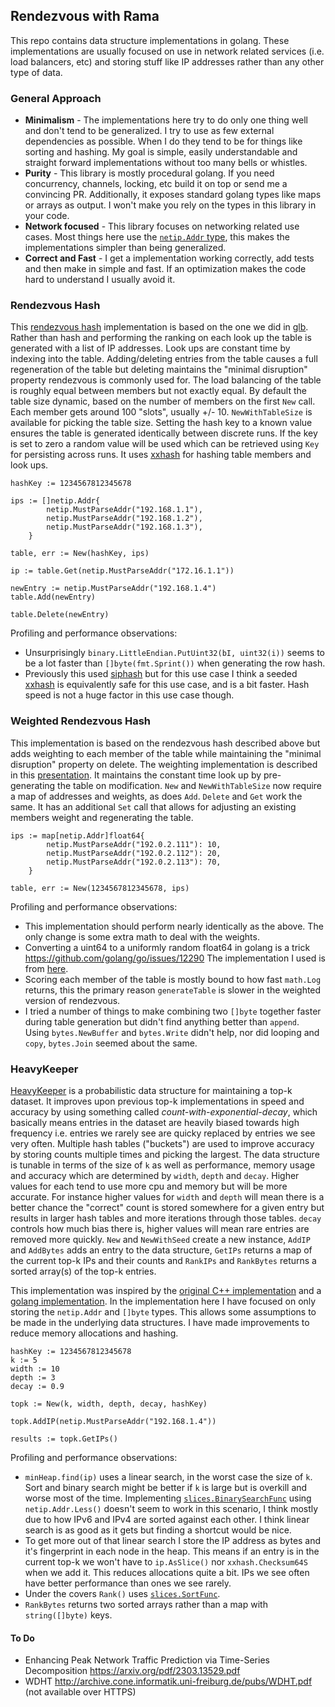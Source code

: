## Rendezvous with Rama

This repo contains data structure implementations in golang. These implementations are usually focused on use in network related services (i.e. load balancers, etc) and storing stuff like IP addresses rather than any other type of data.

### General Approach
* __Minimalism__ - The implementations here try to do only one thing well and don't tend to be generalized. I try to use as few external dependencies as possible. When I do they tend to be for things like sorting and hashing. My goal is simple, easily understandable and straight forward implementations without too many bells or whistles.
* __Purity__ - This library is mostly procedural golang. If you need concurrency, channels, locking, etc build it on top or send me a convincing PR. Additionally, it exposes standard golang types like maps or arrays as output. I won't make you rely on the types in this library in your code.
* __Network focused__ - This library focuses on networking related use cases. Most things here use the [`netip.Addr` type](https://pkg.go.dev/net/netip#Addr), this makes the implementations simpler than being generalized.
* __Correct and Fast__ - I get a implementation working correctly, add tests and then make in simple and fast. If an optimization makes the code hard to understand I usually avoid it.

### Rendezvous Hash

This [rendezvous hash](https://en.wikipedia.org/wiki/Rendezvous_hashing) implementation is based on the one we did in [glb](https://github.com/github/glb-director/blob/master/docs/development/glb-hashing.md). Rather than hash and performing the ranking on each look up the table is generated with a list of IP addresses. Look ups are constant time by indexing into the table. Adding/deleting entries from the table causes a full regeneration of the table but deleting maintains the "minimal disruption" property rendezvous is commonly used for. The load balancing of the table is roughly equal between members but not exactly equal. By default the table size dynamic, based on the number of members on the first `New` call. Each member gets around 100 "slots", usually +/- 10. `NewWithTableSize` is available for picking the table size. Setting the hash key to a known value ensures the table is generated identically between discrete runs. If the key is set to zero a random value will be used which can be retrieved using `Key` for persisting across runs. It uses [xxhash](https://cyan4973.github.io/xxHash/) for hashing table members and look ups.
```
hashKey := 1234567812345678

ips := []netip.Addr{
		netip.MustParseAddr("192.168.1.1"),
		netip.MustParseAddr("192.168.1.2"),
		netip.MustParseAddr("192.168.1.3"),
	}

table, err := New(hashKey, ips)

ip := table.Get(netip.MustParseAddr("172.16.1.1"))

newEntry := netip.MustParseAddr("192.168.1.4")
table.Add(newEntry)

table.Delete(newEntry)
```

Profiling and performance observations:
* Unsurprisingly `binary.LittleEndian.PutUint32(bI, uint32(i))` seems to be a lot faster than `[]byte(fmt.Sprint())` when generating the row hash.
* Previously this used [siphash](https://en.wikipedia.org/wiki/SipHash) but for this use case I think a seeded [xxhash](https://cyan4973.github.io/xxHash/) is equivalently safe for this use case, and is a bit faster. Hash speed is not a huge factor in this use case though. 

### Weighted Rendezvous Hash

This implementation is based on the rendezvous hash described above but adds weighting to each member of the table while maintaining the "minimal disruption" property on delete. The weighting implementation is described in this [presentation](https://www.snia.org/sites/default/files/SDC15_presentations/dist_sys/Jason_Resch_New_Consistent_Hashings_Rev.pdf). It maintains the constant time look up by pre-generating the table on modification. `New` and `NewWithTableSize` now require a map of addresses and weights, as does `Add`. `Delete` and `Get` work the same. It has an additional `Set` call that allows for adjusting an existing members weight and regenerating the table.

```
ips := map[netip.Addr]float64{
		netip.MustParseAddr("192.0.2.111"): 10,
		netip.MustParseAddr("192.0.2.112"): 20,
		netip.MustParseAddr("192.0.2.113"): 70,
	}

table, err := New(1234567812345678, ips)
```

Profiling and performance observations:
* This implementation should perform nearly identically as the above. The only change is some extra math to deal with the weights. 
* Converting a uint64 to a uniformly random float64 in golang is a trick https://github.com/golang/go/issues/12290 The implementation I used is from [here](http://www.math.sci.hiroshima-u.ac.jp/m-mat/MT/emt64.html).
* Scoring each member of the table is mostly bound to how fast `math.Log` returns, this the primary reason `generateTable` is slower in the weighted version of rendezvous.
* I tried a number of things to make combining two `[]byte` together faster during table generation but didn't find anything better than `append`. Using `bytes.NewBuffer` and `bytes.Write` didn't help, nor did looping and `copy`, `bytes.Join` seemed about the same.

### HeavyKeeper

[HeavyKeeper](https://www.usenix.org/system/files/conference/atc18/atc18-gong.pdf) is a probabilistic data structure for maintaining a top-k dataset. It improves upon previous top-k implementations in speed and accuracy by using something called *count-with-exponential-decay*, which basically means entries in the dataset are heavily biased towards high frequency i.e. entries we rarely see are quicky replaced by entries we see very often. Multiple hash tables ("buckets") are used to improve accuracy by storing counts multiple times and picking the largest. The data structure is tunable in terms of the size of `k` as well as performance, memory usage and accuracy which are determined by `width`, `depth` and `decay`. Higher values for each tend to use more cpu and memory but will be more accurate. For instance higher values for `width` and `depth` will mean there is a better chance the "correct" count is stored somewhere for a given entry but results in larger hash tables and more iterations through those tables. `decay` controls how much bias there is, higher values will mean rare entries are removed more quickly. `New` and `NewWithSeed` create a new instance, `AddIP` and `AddBytes` adds an entry to the data structure, `GetIPs` returns a map of the current top-k IPs and their counts and `RankIPs` and `RankBytes` returns a sorted array(s) of the top-k entries.

This implementation was inspired by the [original C++ implementation](https://github.com/papergitkeeper/heavy-keeper-project/) and a [golang implementation](https://github.com/migotom/heavykeeper). In the implementation here I have focused on only storing the `netip.Addr` and `[]byte` types. This allows some assumptions to be made in the underlying data structures. I have made improvements to reduce memory allocations and hashing.

```
hashKey := 1234567812345678
k := 5
width := 10
depth := 3
decay := 0.9

topk := New(k, width, depth, decay, hashKey)

topk.AddIP(netip.MustParseAddr("192.168.1.4"))

results := topk.GetIPs()
```

Profiling and performance observations:
* `minHeap.find(ip)` uses a linear search, in the worst case the size of `k`. Sort and binary search might be better if `k` is large but is overkill and worse most of the time. Implementing [`slices.BinarySearchFunc`](https://pkg.go.dev/golang.org/x/exp/slices#BinarySearchFunc) using `netip.Addr.Less()` doesn't seem to work in this scenario, I think mostly due to how IPv6 and IPv4 are sorted against each other. I think linear search is as good as it gets but finding a shortcut would be nice.
* To get more out of that linear search I store the IP address as bytes and it's fingerprint in each node in the heap. This means if an entry is in the current top-k we won't have to `ip.AsSlice()` nor `xxhash.Checksum64S` when we add it. This reduces allocations quite a bit. IPs we see often have better performance than ones we see rarely.
* Under the covers `Rank()` uses [`slices.SortFunc`](https://pkg.go.dev/golang.org/x/exp/slices#SortFunc).
* `RankBytes` returns two sorted arrays rather than a map with `string([]byte)` keys.


#### To Do
* Enhancing Peak Network Traffic Prediction via Time-Series Decomposition https://arxiv.org/pdf/2303.13529.pdf
* WDHT http://archive.cone.informatik.uni-freiburg.de/pubs/WDHT.pdf (not available over HTTPS)
